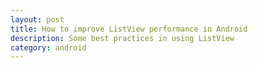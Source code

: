 ```yaml
---
layout: post
title: How to improve ListView performance in Android
description: Some best practices in using ListView
category: android
---
```






[GeJiaheng]:    http://gejiaheng.github.io  "GeJiaheng"
